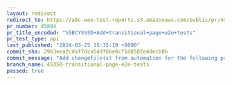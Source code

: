 ```yaml
---
layout: redirect
redirect_to: https://a8c-woo-test-reports.s3.amazonaws.com/public/pr/45894/api/index.html
pr_number: 45894
pr_title_encoded: "%5BCYS%5D+Add+transitional+page+e2e+tests"
pr_test_type: api
last_published: "2024-03-25 15:35:19 +0000"
commit_sha: 29b3eea2cdaf7dca54dfbbe0cf1d8502e4decb8b
commit_message: "Add changefile(s) from automation for the following project(s): wooco…"
branch_name: 45350-transitional-page-e2e-tests
passed: true
---
```

